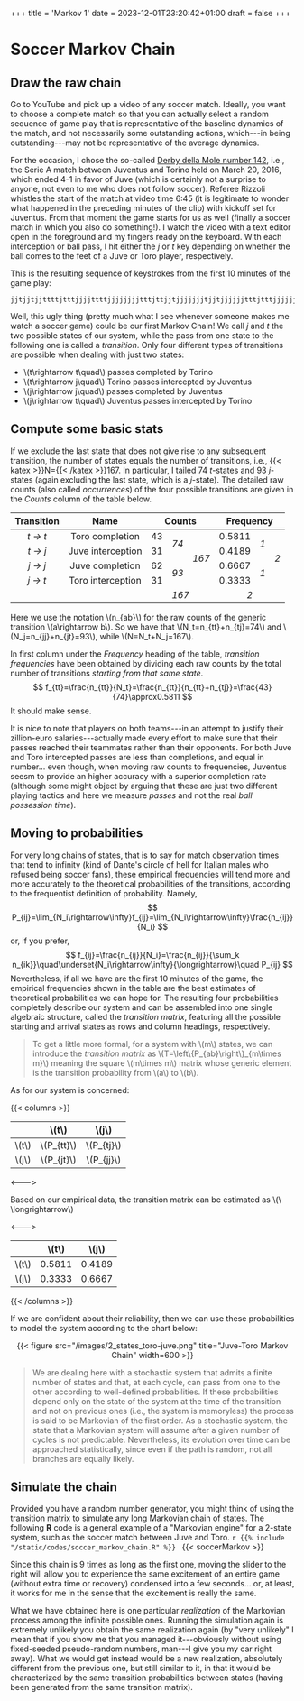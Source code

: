 +++
title = 'Markov 1'
date = 2023-12-01T23:20:42+01:00
draft = false
+++

# Soccer Markov Chain

## Draw the raw chain
Go to YouTube and pick up a video of any soccer match. Ideally, you want to
choose a complete match so that you can actually select a random sequence of
game play that is representative of the baseline dynamics of the match, and not
necessarily some outstanding actions, which---in being outstanding---may not be
representative of the average dynamics.

For the occasion, I chose the so-called
[Derby della Mole number 142](https://www.youtube.com/watch?v=5kKGW5EOJNg&t=995s),
i.e., the Serie A match between Juventus and Torino held on March 20, 2016,
which ended 4-1 in favor of Juve (which is certainly not a surprise to anyone,
not even to me who does not follow soccer). Referee Rizzoli whistles the start
of the match at video time 6:45 (it is legitimate to wonder what happened in the
preceding minutes of the clip) with kickoff set for Juventus. From that moment
the game starts for us as well (finally a soccer match in which you also do
something!). I watch the video with a text editor open in the foreground and my
fingers ready on the keyboard. With each interception or ball pass, I hit either
the _j_ or _t_ key depending on whether the ball comes to the feet of a Juve or
Toro player, respectively.

This is the resulting sequence of keystrokes from the first 10 minutes of the
game play:
```
jjtjjtjjttttjtttjjjjttttjjjjjjjjtttjttjjtjjjjjjjtjjtjjjjjjtttjtttjjjjjjtjtjjtjjtttttttjttjjtjtjtjtjjjtttjtjtjjttttjtttttttjjjjjjjjjjtttttjtttjttjjjjjjjjjtjjttttjjjjjjjj
```
Well, this ugly thing (pretty much what I see whenever someone makes me watch a
soccer game) could be our first Markov Chain! We call _j_ and _t_ the two
possible states of our system, while the pass from one state to the following
one is called a _transition_. Only four different types of transitions are
possible when dealing with just two states:
- \\(t\rightarrow t\quad\\) passes completed by Torino
- \\(t\rightarrow j\quad\\) Torino passes intercepted by Juventus
- \\(j\rightarrow j\quad\\) passes completed by Juventus
- \\(j\rightarrow t\quad\\) Juventus passes intercepted by Torino

## Compute some basic stats
If we exclude the last state that does not give rise to any subsequent
transition, the number of states equals the number of transitions, i.e.,
{{< katex >}}N={{< /katex >}}167. In particular, I tailed 74 _t_-states and
93 _j_-states (again excluding the last state, which is a _j_-state). The
detailed raw counts (also called _occurrences_) of the four possible transitions
are given in the _Counts_ column of the table below.

<table>
    <thead>
        <tr style="border: none;">
            <th>Transition</th>
            <th>Name</th>
            <th colspan=3>Counts</th>
            <th colspan=3>Frequency</th>
        </tr>
    </thead>
    <tbody>
        <tr align="center">
            <td style="font-style: italic;">t → t</td>
            <td>Toro completion</td>
            <td>43</td>
            <td rowspan=2 style="font-style: italic;">74</td>
            <td rowspan=4 style="font-style: italic;">167</td>
            <td>0.5811</td>
            <td rowspan=2 style="font-style: italic;">1</td>
            <td rowspan=4 style="font-style: italic;">2</td>
        </tr>
        <tr align="center">
            <td style="font-style: italic;">t → j</td>
            <td>Juve interception</td>
            <td>31</td>
            <td>0.4189</td>
        </tr>
        <tr align="center">
            <td style="font-style: italic;">j → j</td>
            <td>Juve completion</td>
            <td>62</td>
            <td rowspan=2 style="font-style: italic;">93</td>
            <td>0.6667</td>
            <td rowspan=2 style="font-style: italic;">1</td>
        </tr>
        <tr align="center">
            <td style="font-style: italic;">j → t</td>
            <td>Toro interception</td>
            <td>31</td>
            <td>0.3333</td>
        </tr>
        <tr align="center" style="font-style: italic;">
            <td colspan=2 style="border: none;"></td>
            <td colspan=3>167</td>
            <td colspan=3>2</td>
        </tr>
    </tbody>
</table>

Here we use the notation \\(n_{ab}\\) for the raw counts of the generic
transition \\(a\rightarrow b\\). So we have that \\(N_t=n_{tt}+n_{tj}=74\\) and
\\(N_j=n_{jj}+n_{jt}=93\\), while \\(N=N_t+N_j=167\\).

In first column under the _Frequency_ heading of the table, _transition
frequencies_ have been obtained by dividing each raw counts by the total number
of transitions _starting from that same state_.
$$
    f_{tt}=\frac{n_{tt}}{N_t}=\frac{n_{tt}}{n_{tt}+n_{tj}}=\frac{43}{74}\approx0.5811
$$
It should make sense.

It is nice to note that players on both teams---in an attempt to justify their
zillion-euro salaries---actually made every effort to make sure that their passes
reached their teammates rather than their opponents. For both Juve and Toro
intercepted passes are less than completions, and equal in number... even
though, when moving raw counts to frequencies, Juventus seesm to provide an
higher accuracy with a superior completion rate (although some might object by
arguing that these are just two different playing tactics and here we measure
_passes_ and not the real _ball possession time_).

## Moving to probabilities
For very long chains of states, that is to say for match observation times that
tend to infinity (kind of Dante's circle of hell for Italian males who refused
being soccer fans), these empirical frequencies will tend more and more
accurately to the theoretical probabilities of the transitions, according to the
frequentist definition of probability. Namely,
$$
    P_{ij}=\lim_{N_i\rightarrow\infty}f_{ij}=\lim_{N_i\rightarrow\infty}\frac{n_{ij}}{N_i}
$$
or, if you prefer,
$$
    f_{ij}=\frac{n_{ij}}{N_i}=\frac{n_{ij}}{\sum_k n_{ik}}\quad\underset{N_i\rightarrow\infty}{\longrightarrow}\quad P_{ij}
$$
Nevertheless, if all we have are the first 10 minutes of the game, the empirical
frequencies shown in the table are the best estimates of theoretical
probabilities we can hope for.
The resulting four probabilities completely describe our system and can be
assembled into one single algebraic structure, called the _transition matrix_,
featuring all the possible starting and arrival states as rows and column
headings, respectively.

> To get a little more formal, for a system with \\(m\\) states, we can
introduce the _transition matrix_ as \\(T=\left\\{P_{ab}\right\\}\_{m\times m}\\)
meaning the square \\(m\times m\\) matrix whose generic element is the
transition probability from \\(a\\) to \\(b\\).

As for our system is concerned:

{{< columns >}} <!-- begin columns block -->

|       |  \\(t\\)   |  \\(j\\)   |
|:-----:|:----------:|:----------:|
|\\(t\\)|\\(P_{tt}\\)|\\(P_{tj}\\)|
|\\(j\\)|\\(P_{jt}\\)|\\(P_{jj}\\)|

<---> <!-- magic separator, between columns -->

Based on our empirical data, the transition matrix can be estimated as
\\(\ \longrightarrow\\)


<---> <!-- magic separator, between columns -->

|       | \\(t\\) | \\(j\\) |
|:-----:|:-------:|:-------:|
|\\(t\\)| 0.5811  | 0.4189  |
|\\(j\\)| 0.3333  | 0.6667  |

{{< /columns >}}

If we are confident about their reliability, then we can use these probabilities
to model the system according to the chart below:

<div style="text-align: center;">
{{< figure src="/images/2_states_toro-juve.png" title="Juve-Toro Markov Chain" width=600 >}}
</div>

> We are dealing here with a stochastic system that admits a finite number of
states and that, at each cycle, can pass from one to the other according to
well-defined probabilities. If these probabilities depend only on the state of
the system at the time of the transition and not on previous ones (i.e., the
system is memoryless) the process is said to be Markovian of the first order.
As a stochastic system, the state that a Markovian system will assume after a
given number of cycles is not predictable. Nevertheless, its evolution over time
can be approached statistically, since even if the path is random, not all
branches are equally likely.

## Simulate the chain
Provided you have a random number generator, you might think of using the
transition matrix to simulate any long Markovian chain of states. The following
__R__ code is a general example of a "Markovian engine" for a 2-state system,
such as the soccer match between Juve and Toro.
```r {{% include "/static/codes/soccer_markov_chain.R" %}} ```
{{< soccerMarkov >}}

Since this chain is 9 times as long as the first one, moving the slider to the
right will allow you to experience the same excitement of an entire game
(without extra time or recovery) condensed into a few seconds... or, at least,
it works for me in the sense that the excitement is really the same.

What we have obtained here is one particular _realization_ of the Markovian
process among the infinite possible ones. Running the simulation again is
extremely unlikely you obtain the same realization again (by "very unlikely" I
mean that if you show me that you managed it---obviously without using
fixed-seeded pseudo-random numbers, man---I give you my car right away). What we
would get instead would be a new realization, absolutely different from the
previous one, but still similar to it, in that it would be characterized by the
same transition probabilities between states (having been generated from the
same transition matrix).

